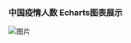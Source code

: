 
### 中国疫情人数 Echarts图表展示
<img src="https://i.postimg.cc/m2g54RJm/yiqing.jpg](https://github.com/ashin98/Imgs/blob/main/1.jpg" alt="图片" />
